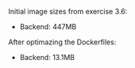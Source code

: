 Initial image sizes from exercise 3.6:
- Backend: 447MB

After optimazing the Dockerfiles:
- Backend: 13.1MB 
